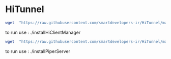 # HiTunnel
``` bash
wget  "https://raw.githubusercontent.com/smartdevelopers-ir/HiTunnel/main/installHiClientManager" && chmod 755 installHiClientManager && chmod +x installHiClientManager
```
to run use : ./installHiClientManager

``` bash
wget  "https://raw.githubusercontent.com/smartdevelopers-ir/HiTunnel/main/installPiperServer" && chmod 755 installPiperServer && chmod +x installPiperServer
```
to run use : ./installPiperServer
